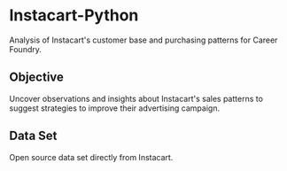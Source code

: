 # Instacart-Python

Analysis of Instacart's customer base and purchasing patterns for Career Foundry. 

## Objective

Uncover observations and insights about Instacart's sales patterns to suggest strategies to improve their advertising campaign.

## Data Set

Open source data set directly from Instacart.
